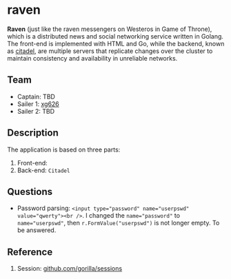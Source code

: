 # raven
**Raven** (just like the raven messengers on Westeros in Game of Throne), which is a distributed news and social networking service written in Golang. The front-end is implemented with HTML and Go, while the backend, known as [citadel](https://github.com/googlr/raven/tree/master/citadel), are multiple servers that replicate changes over the cluster to maintain consistency and availability in unreliable networks.

## Team 
  - Captain: TBD
  - Sailer 1: [xg626](https://github.com/googlr) 
  - Sailer 2: TBD
  
## Description
  The application is based on three parts:
  1. Front-end: 
  2. Back-end: `Citadel`
  
## Questions
  - Password parsing: `<input type="password" name="userpswd" value="qwerty"><br />`. I changed the `name="password"` to `name="userpswd"`, then `r.FormValue("userpswd")` is not longer empty. To be answered.
  
## Reference
  1. Session: [github.com/gorilla/sessions](http://www.gorillatoolkit.org/pkg/sessions)
